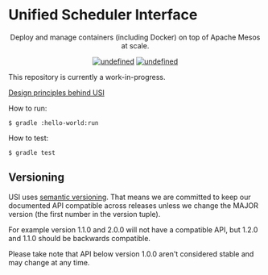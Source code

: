 # Unified Scheduler Interface

<p align="center">
  Deploy and manage containers (including Docker) on top of Apache Mesos at scale.
</p>
<p align="center">
  <a href="https://travis-ci.org/mesosphere/usi"><img alt="undefined" src="https://img.shields.io/travis/mesosphere/usi/master.svg?style=flat"></a>
  <a href="https://github.com/mesosphere/usi/blob/master/LICENSE"><img alt="undefined" src="https://img.shields.io/github/license/mesosphere/usi.svg?style=flat"></a>
</p>

This repository is currently a work-in-progress.

[Design principles behind USI](https://github.com/mesosphere/marathon-design/blob/master/unified-scheduler/index.md)

How to run:

```
$ gradle :hello-world:run
```


How to test:

```
$ gradle test
```

## Versioning

USI uses [semantic versioning](https://semver.org/). That means 
we are committed to keep our documented API compatible across releases 
unless we change the MAJOR version (the first number in the version tuple).

For example version 1.1.0 and 2.0.0 will not have a compatible API, but 
1.2.0 and 1.1.0 should be backwards compatible. 

Please take note that API below version 1.0.0 aren't considered stable and may
change at any time.
